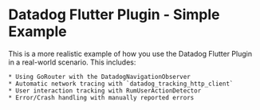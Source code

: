 # Datadog Flutter Plugin -  Simple Example

This is a more realistic example of how you use the Datadog Flutter Plugin in a real-world scenario.  This includes:
    
    * Using GoRouter with the DatadogNavigationObserver
    * Automatic network tracing with `datadog_tracking_http_client`
    * User interaction tracking with RumUserActionDetector
    * Error/Crash handling with manually reported errors
